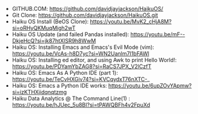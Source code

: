 * GITHUB.COM: https://github.com/davidjayjackson/HaikuOS/
* Git Clone: https://github.com/davidjayjackson/HaikuOS.git
* Haiku OS Install (BeOS Clone): 
https://youtu.be/MvK2_cHjA8M?si=oRHyQKMuqMigh2wT
* Haiku OS Update (and failed Pandas installed): 
https://youtu.be/mF--DkjeHcQ?si=jk87htXlSR9h8WwM
* Haiku OS: Installing Emacs and Emacs's Evil Mode (vim): 
https://youtu.be/VcAs-h8D7yc?si=WN2Uanlm7I1bFAWl
* Haiku OS: Installing ed editor, and using Awk to print Hello World!: 
https://youtu.be/PDYamYbZAG8?si=RaCS7JPX_V2lCzfT
* Haiku OS: Emacs As A Python IDE (part 1):
https://youtu.be/TeCvHXGiv74?si=KVCqydxT76nXTC-_
* Haiku OS: Emacs a Python IDE works:
https://youtu.be/6upZOvYApmw?si=izKTHXjidqnqtzmg
* Haiku Data Analytics @ The Command Line(1) :
https://youtu.be/hJUec_5u8BI?si=tPAWQBFh4v2FpuXd
